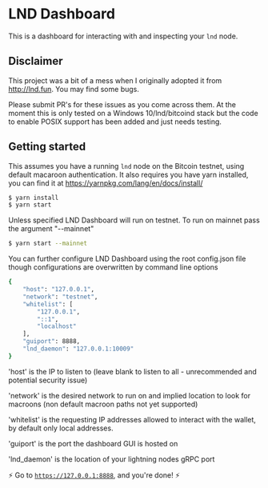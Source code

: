 ﻿# LND Dashboard

This is a dashboard for interacting with and inspecting your `lnd` node.

## Disclaimer

This project was a bit of a mess when I originally adopted it from http://lnd.fun. You may find some bugs.

Please submit PR's for these issues as you come across them. At the moment this is only tested on a Windows 10/lnd/bitcoind stack but the code to enable POSIX support has been added and just needs testing.

## Getting started

This assumes you have a running `lnd` node on the Bitcoin testnet, using default macaroon authentication. It also requires you have yarn installed, you can find it at https://yarnpkg.com/lang/en/docs/install/

```bash
$ yarn install
$ yarn start
```

Unless specified LND Dashboard will run on testnet. To run on mainnet pass the argument "--mainnet"
```bash
$ yarn start --mainnet
```

You can further configure LND Dashboard using the root config.json file though configurations are overwritten by command line options

```bash
{
	"host": "127.0.0.1",
	"network": "testnet",
	"whitelist": [
		"127.0.0.1",
		"::1",
		"localhost"
	],
	"guiport": 8888,
	"lnd_daemon": "127.0.0.1:10009"
}
```

'host' is the IP to listen to (leave blank to listen to all - unrecommended and potential security issue)

'network' is the desired network to run on and implied location to look for macroons (non default macroon paths not yet supported)

'whitelist' is the requesting IP addresses allowed to interact with the wallet, by default only local addresses.

'guiport' is the port the dashboard GUI is hosted on

'lnd_daemon' is the location of your lightning nodes gRPC port


:zap: Go to [`https://127.0.0.1:8888`](https://127.0.0.1:8888), and you're done! :zap: